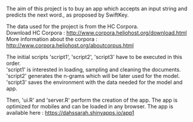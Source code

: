 The aim of this project is to buy an app which accepts an input string and predicts the next word., as proposed by SwiftKey.

The data used for the project is from the HC Corpora.   
Download HC Corpora : http://www.corpora.heliohost.org/download.html   
More information about the corpora :  http://www.corpora.heliohost.org/aboutcorpus.html   

The initial scripts 'script1', 'script2', 'script3' have to be executed in this order.   
'script1' is interested in loading, sampling and cleaning the documents.  
'script2' generates the n-grams which will be later used for the model.   
'script3' saves the environment with the data needed for the model and app.

Then, 'ui.R' and 'server.R' perform the creation of the app. The app is optimized for mobiles and can be loaded in any browser.
The app is available here : https://dahssarah.shinyapps.io/app1



